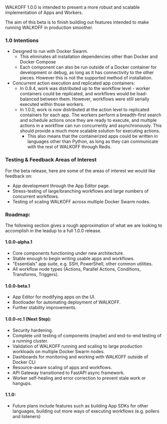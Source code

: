 WALKOFF 1.0.0 is intended to present a more robust and scalable implementation of Apps and Workers.

The aim of this beta is to finish building out features intended to make running WALKOFF in production smoother.  

### 1.0 Intentions

- Designed to run with Docker Swarm.
    - This eliminates all installation dependencies other than Docker and Docker Compose 
    - Each component can also be run outside of a Docker container for development or debug, as long as it has 
    connectivity to the other pieces. However this is not the supported method of installation.
- Concurrent action execution and replicated app containers:
    - In 0.9.4, work was distributed up to the workflow level - worker containers could be replicated, and workflows 
    would be load-balanced between them. However, workflows were still serially executed within those workers.
    - In 1.0.0, work is now distributed at the action level to replicated containers for each app. The workers 
    perform a breadth-first search and schedule actions once they are ready to execute, and multiple actions in a 
    workflow can run concurrently and asynchronously. This should provide a much more scalable solution for executing
    actions.
        - This also means that the containerized apps could be written in languages other than Python, as long as they 
        can communicate with the rest of WALKOFF through Redis.

### Testing & Feedback Areas of Interest

For the beta release, here are some of the areas of interest we would like feedback on:

- App development through the App Editor page.
- Stress-testing of large/branching workflows and large numbers of concurrent workflows.
- Testing of scaling WALKOFF across multiple Docker Swarm nodes.

### Roadmap:

The following section gives a rough approximation of what we are looking to accomplish in the leadup to a full 1.0.0 release.

#### 1.0.0-alpha.1

- Core components functioning under new architecture.
- Stable enough to begin writing usable apps and workflows.
- "Essentials" app suite, e.g. SSH, PowerShell, other common utilities.
- All workflow node types (Actions, Parallel Actions, Conditions, Transforms, Triggers).

#### 1.0.0-beta.1

- App Editor for modifying apps on the UI.
- Bootloader for automating deployment of WALKOFF.
- Further stability improvements.

#### 1.0.0-rc.1 **(Next Step)**:

- Security hardening.
- Complete unit testing of components (maybe) and end-to-end testing of a running cluster.
- Validation of WALKOFF running and scaling to large production workloads on multiple Docker Swarm nodes.
- Dashboards for monitoring and working with WALKOFF outside of Docker CLI
- Resource-aware scaling of apps and workflows.
- API Gateway transitioned to FastAPI async framework.
- Worker self-healing and error correction to prevent stale work or hangups.

#### 1.1.0:

- Future plans include features such as building App SDKs for other languages, building out more ways of executing workflows (e.g. pollers and listeners)
